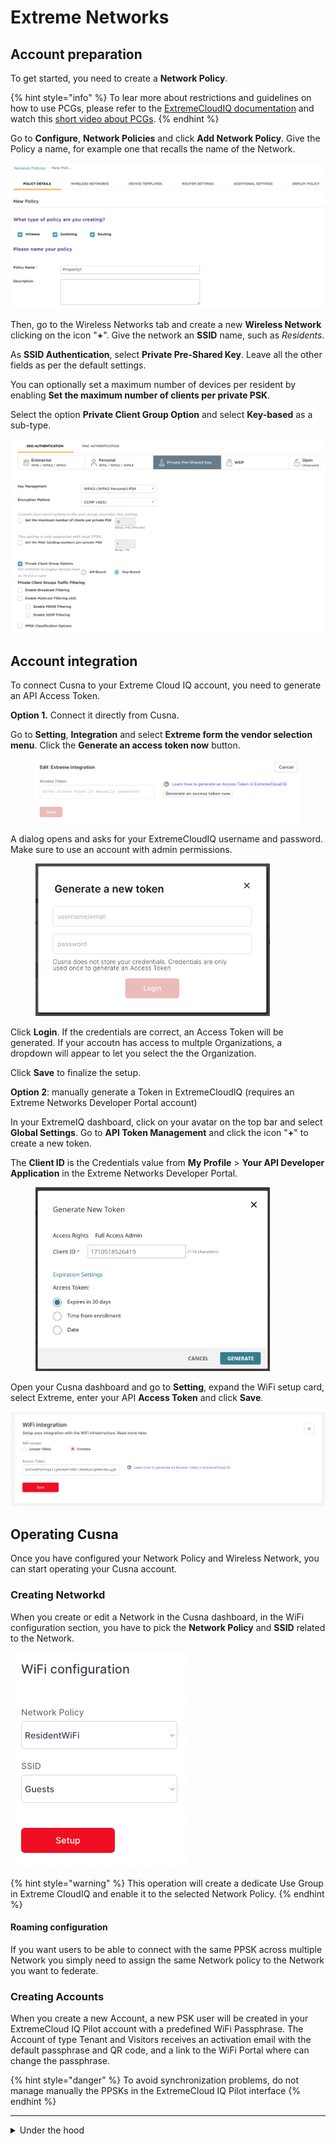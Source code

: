 # Extreme Networks

## Account preparation

To get started, you need to create a **Network Policy**.

{% hint style="info" %}
To lear more about restrictions and guidelines on how to use PCGs, please refer to the [ExtremeCloudIQ documentation](https://extremeportal.force.com/ExtrArticleDetail?an=000099731) and watch this [short video about PCGs](https://www.youtube.com/watch?v=1JiacjAIyt8).
{% endhint %}

Go to **Configure**, **Network Policies** and click **Add Network Policy**. Give the Policy a name, for example one that recalls the name of the Network.

![](<../../.gitbook/assets/image (126).png>)

Then, go to the Wireless Networks tab and create a new **Wireless Network** clicking on the icon "**+**". Give the network an **SSID** name, such as _Residents_.

As **SSID Authentication**, select **Private Pre-Shared Key**. Leave all the other fields as per the default settings.

You can optionally set a maximum number of devices per resident by enabling **Set the maximum number of clients per private PSK**.

Select the option **Private Client Group Option** and select **Key-based** as a sub-type.



![](<../../.gitbook/assets/image (174).png>)



## Account integration

To connect Cusna to your Extreme Cloud IQ account, you need to generate an API Access Token.

**Option 1.** Connect it directly from Cusna.

Go to **Setting**, **Integration** and select **Extreme form the vendor selection menu**. Click the **Generate an access token now** button.&#x20;

<figure><img src="../../.gitbook/assets/image (263).png" alt=""><figcaption></figcaption></figure>

A dialog opens and asks for your ExtremeCloudIQ username and password. Make sure to use an account with admin permissions.

<figure><img src="../../.gitbook/assets/image (264).png" alt="" width="375"><figcaption></figcaption></figure>

Click **Login**. If the credentials are correct, an Access Token will be generated. If your accoutn has access to multple Organizations, a dropdown will appear to let you select the the Organization.

Click **Save** to finalize the setup.



**Option 2**: manually generate a Token in ExtremeCloudIQ (requires an Extreme Networks Developer Portal account)&#x20;

In your ExtremeIQ dashboard, click on your avatar on the top bar and select **Global Settings**. Go to **API Token Management** and click the icon "**+**" to create a new token.

The **Client ID** is the Credentials value from **My Profile** > **Your API Developer Application** in the Extreme Networks Developer Portal.

<figure><img src="../../.gitbook/assets/image (266).png" alt="" width="375"><figcaption></figcaption></figure>

Open your Cusna dashboard and go to **Setting**, expand the WiFi setup card, select Extreme, enter your API **Access Token** and click **Save**.

![](<../../.gitbook/assets/image (119).png>)

## Operating Cusna

Once you have configured your Network Policy and Wireless Network, you can start operating your Cusna account.



### Creating Networkd

When you create or edit a Network in the Cusna dashboard, in the WiFi configuration section, you have to pick the **Network Policy** and **SSID** related to the Network.



![](<../../.gitbook/assets/image (193).png>)

{% hint style="warning" %}
This operation will create a dedicate Use Group in Extreme CloudIQ and enable it to the selected Network Policy.
{% endhint %}

#### Roaming configuration

If you want users to be able to connect with the same PPSK across multiple Network you simply need to assign the same Network policy to the Network you want to federate.





### Creating Accounts

When you create a new Account, a new PSK user will be created in your ExtremeCloud IQ Pilot account with a predefined WiFi Passphrase. The Account of type Tenant and Visitors receives an activation email with the default passphrase and QR code, and a link to the WiFi Portal where can change the passphrase.

{% hint style="danger" %}
To avoid synchronization problems, do not manage manually the PPSKs in the ExtremeCloud IQ Pilot interface
{% endhint %}





***

<details>

<summary>Under the hood</summary>

Cusna automates many configuration and processes on the Extreme dashboard.

1. When setting up the integration, Cusna initializes a **User Gro**up with a default name (Cusna-Default-PCG). All users will be created in the same user group
2. When initializing a Location in Cusna, the default **User Group** is automatically enabled on the **Network Policy** associated to the Location
3. When enabling an Account in Cusna, it creates a **User** in the default User Group&#x20;

</details>

